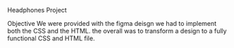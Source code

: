Headphones Project

Objective
We were provided with the figma deisgn we had to implement both the CSS and the HTML. the overall was to transform a design to a fully functional CSS and HTML file.